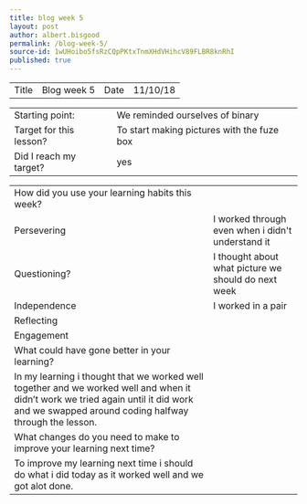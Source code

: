 ```yaml
---
title: blog week 5
layout: post
author: albert.bisgood
permalink: /blog-week-5/
source-id: 1wUHoibo5fsRzCQpPKtxTnmXHdVHihcV89FLBR8knRhI
published: true
---
```

<table>
  <tr>
    <td>Title</td>
    <td>Blog week 5</td>
    <td>Date</td>
    <td>11/10/18</td>
  </tr>
</table>


<table>
  <tr>
    <td>Starting point:</td>
    <td>We reminded ourselves of binary</td>
  </tr>
  <tr>
    <td>Target for this lesson?</td>
    <td>To start making pictures with the fuze box</td>
  </tr>
  <tr>
    <td>Did I reach my target? </td>
    <td>yes</td>
  </tr>
</table>


<table>
  <tr>
    <td>How did you use your learning habits this week?</td>
    <td></td>
  </tr>
  <tr>
    <td>Persevering</td>
    <td>I worked through even when i didn't understand it</td>
  </tr>
  <tr>
    <td>Questioning?</td>
    <td>I thought about what picture we should do next week</td>
  </tr>
  <tr>
    <td>Independence</td>
    <td>I worked in a pair</td>
  </tr>
  <tr>
    <td>Reflecting</td>
    <td></td>
  </tr>
  <tr>
    <td>Engagement</td>
    <td></td>
  </tr>
  <tr>
    <td>What could have gone better in your learning?</td>
    <td></td>
  </tr>
  <tr>
    <td>In my learning i thought that we worked well together and we worked well and when it didn’t work we tried again until it did work and we swapped around coding halfway through the lesson.</td>
    <td></td>
  </tr>
  <tr>
    <td>What changes do you need to make to improve your learning next time?</td>
    <td></td>
  </tr>
  <tr>
    <td>To improve my learning next time i should do what i did today as it worked well and we got alot done.</td>
    <td></td>
  </tr>
</table>


